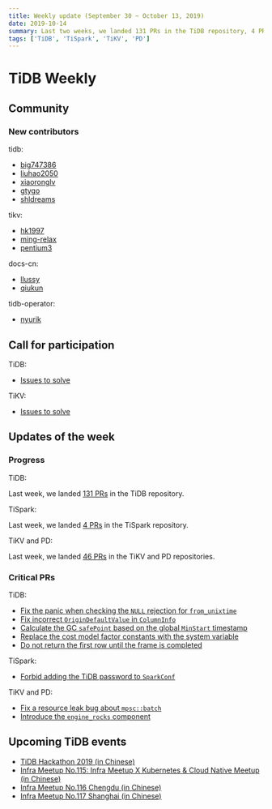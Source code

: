 ```yaml
---
title: Weekly update (September 30 ~ October 13, 2019)
date: 2019-10-14
summary: Last two weeks, we landed 131 PRs in the TiDB repository, 4 PRs in the TiSpark repository, and 46 PRs in the TiKV and PD repositories.
tags: ['TiDB', 'TiSpark', 'TiKV', 'PD']
---
```


# TiDB Weekly

## Community

### New contributors

tidb:

* [big747386](https://github.com/big747386)
* [liuhao2050](https://github.com/liuhao2050)
* [xiaoronglv](https://github.com/xiaoronglv)
* [gtygo](https://github.com/gtygo)
* [shldreams](https://github.com/shldreams)

tikv:

* [hk1997](https://github.com/hk1997)
* [ming-relax](https://github.com/ming-relax)
* [pentium3](https://github.com/pentium3)

docs-cn:

* [llussy](https://github.com/llussy)
* [qiukun](https://github.com/qiukun)

tidb-operator:

* [nyurik](https://github.com/nyurik)

## Call for participation

TiDB:

* [Issues to solve](https://github.com/pingcap/tidb/issues?q=is%3Aissue+is%3Aopen+label%3A%22help+wanted%22)

TiKV:

* [Issues to solve](https://github.com/tikv/tikv/labels/S%3A%20HelpWanted)

## Updates of the week

### Progress

TiDB:

Last week, we landed [131 PRs](https://github.com/pingcap/tidb/pulls?utf8=%E2%9C%93&q=is%3Apr+is%3Amerged+merged%3A2019-09-30..2019-10-13+) in the TiDB repository.

TiSpark:

Last week, we landed [4 PRs](https://github.com/pingcap/tispark/pulls?utf8=%E2%9C%93&q=is%3Apr+is%3Amerged+merged%3A2019-09-30..2019-10-13+) in the TiSpark repository.

TiKV and PD:

Last week, we landed [46 PRs](https://github.com/search?q=repo%3Atikv%2Ftikv+repo%3Apingcap%2Fpd+is%3Apr+is%3Amerged+merged%3A2019-09-30..2019-10-13&type=Issues) in the TiKV and PD repositories.

### Critical PRs

TiDB:

* [Fix the panic when checking the `NULL` rejection for `from_unixtime`](https://github.com/pingcap/tidb/pull/12413)
* [Fix incorrect `OriginDefaultValue` in `ColumnInfo`](https://github.com/pingcap/tidb/pull/12168)
* [Calculate the GC `safePoint` based on the global `MinStart` timestamp](https://github.com/pingcap/tidb/pull/12223)
* [Replace the cost model factor constants with the system variable](https://github.com/pingcap/tidb/pull/12367)
* [Do not return the first row until the frame is completed](https://github.com/pingcap/tidb/pull/12480)

TiSpark:

* [Forbid adding the TiDB password to `SparkConf`](https://github.com/pingcap/tispark/pull/1139)

TiKV and PD:

* [Fix a resource leak bug about `mpsc::batch`](https://github.com/tikv/tikv/pull/5566)
* [Introduce the `engine_rocks` component](https://github.com/tikv/tikv/pull/5541)

## Upcoming TiDB events

* [TiDB Hackathon 2019 (in Chinese)](http://nc9hsk15y2xczuor.mikecrm.com/PiwBPaL)
* [Infra Meetup No.115: Infra Meetup X Kubernetes & Cloud Native Meetup (in Chinese)](https://pingcap.com/meetup/)
* [Infra Meetup No.116 Chengdu (in Chinese)](https://pingcap.com/meetup/)
* [Infra Meetup No.117 Shanghai (in Chinese)](https://pingcap.com/meetup/)
